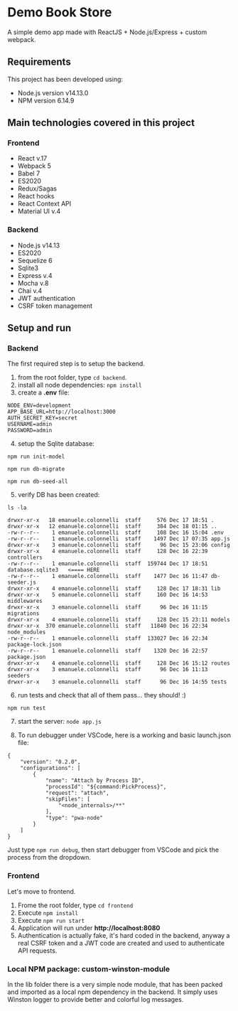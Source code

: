 # Demo Book Store

A simple demo app made with ReactJS + Node.js/Express + custom webpack.

## Requirements

This project has been developed using:

-   Node.js version v14.13.0
-   NPM version 6.14.9

## Main technologies covered in this project

### Frontend

-   React v.17
-   Webpack 5
-   Babel 7
-   ES2020
-   Redux/Sagas
-   React hooks
-   React Context API
-   Material UI v.4

### Backend

-   Node.js v14.13
-   ES2020
-   Sequelize 6
-   Sqlite3
-   Express v.4
-   Mocha v.8
-   Chai v.4
-   JWT authentication
-   CSRF token management

## Setup and run

### Backend

The first required step is to setup the backend.

1. from the root folder, type `cd backend`.
2. install all node dependencies: `npm install`
3. create a **.env** file:

```
NODE_ENV=development
APP_BASE_URL=http://localhost:3000
AUTH_SECRET_KEY=secret
USERNAME=admin
PASSWORD=admin
```

4. setup the Sqlite database:

```
npm run init-model

npm run db-migrate

npm run db-seed-all
```

5. verify DB has been created:

```
ls -la

drwxr-xr-x   18 emanuele.colonnelli  staff     576 Dec 17 18:51 .
drwxr-xr-x   12 emanuele.colonnelli  staff     384 Dec 18 01:15 ..
-rw-r--r--    1 emanuele.colonnelli  staff     108 Dec 16 15:04 .env
-rw-r--r--    1 emanuele.colonnelli  staff    1497 Dec 17 07:35 app.js
drwxr-xr-x    3 emanuele.colonnelli  staff      96 Dec 15 23:06 config
drwxr-xr-x    4 emanuele.colonnelli  staff     128 Dec 16 22:39 controllers
-rw-r--r--    1 emanuele.colonnelli  staff  159744 Dec 17 18:51 database.sqlite3   <==== HERE
-rw-r--r--    1 emanuele.colonnelli  staff    1477 Dec 16 11:47 db-seeder.js
drwxr-xr-x    4 emanuele.colonnelli  staff     128 Dec 17 18:31 lib
drwxr-xr-x    5 emanuele.colonnelli  staff     160 Dec 16 14:53 middlewares
drwxr-xr-x    3 emanuele.colonnelli  staff      96 Dec 16 11:15 migrations
drwxr-xr-x    4 emanuele.colonnelli  staff     128 Dec 15 23:11 models
drwxr-xr-x  370 emanuele.colonnelli  staff   11840 Dec 16 22:34 node_modules
-rw-r--r--    1 emanuele.colonnelli  staff  133027 Dec 16 22:34 package-lock.json
-rw-r--r--    1 emanuele.colonnelli  staff    1320 Dec 16 22:57 package.json
drwxr-xr-x    4 emanuele.colonnelli  staff     128 Dec 16 15:12 routes
drwxr-xr-x    3 emanuele.colonnelli  staff      96 Dec 16 11:13 seeders
drwxr-xr-x    3 emanuele.colonnelli  staff      96 Dec 16 14:55 tests
```

6. run tests and check that all of them pass... they should! :)

```
npm run test
```

7. start the server: `node app.js`

8. To run debugger under VSCode, here is a working and basic launch.json file:

```
{
    "version": "0.2.0",
    "configurations": [
        {
            "name": "Attach by Process ID",
            "processId": "${command:PickProcess}",
            "request": "attach",
            "skipFiles": [
                "<node_internals>/**"
            ],
            "type": "pwa-node"
        }
    ]
}
```

Just type `npm run debug`, then start debugger from VSCode and pick the process from the dropdown.

### Frontend

Let's move to frontend.

1. Frome the root folder, type `cd frontend`
2. Execute `npm install`
3. Execute `npm run start`
4. Application will run under **http://localhost:8080**
5. Authentication is actually fake, it's hard coded in the backend, anyway a real CSRF token and a JWT code are created and used to authenticate API requests.

### Local NPM package: custom-winston-module

In the lib folder there is a very simple node module, that has been packed and imported as a local npm dependency
in the backend. It simply uses Winston logger to provide better and colorful log messages.

